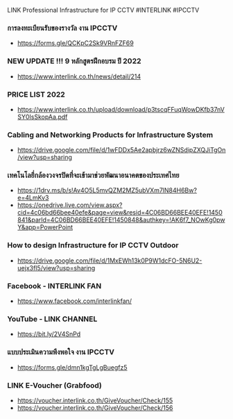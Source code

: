 LINK Professional Infrastructure for IP CCTV
#INTERLINK #IPCCTV
### การลงทะเบียนรับของรางวัล งาน IPCCTV
- https://forms.gle/QCKpC2Sk9VRnFZF69
### NEW UPDATE !!! 9 หลักสูตรฝึกอบรม ปี 2022
- https://www.interlink.co.th/news/detail/214
### PRICE LIST 2022
- https://www.interlink.co.th/upload/download/p3tscqFFuqWowDKfb37nVSY0IsSkopAa.pdf
### Cabling and Networking Products for Infrastructure System
- https://drive.google.com/file/d/1wFDDx5Ae2apbjrz6wZNSdipZXQJiTgOn/view?usp=sharing
### เทคโนโลยี่กล้องวงจรปิดที่จะเข้ามาช่วยพัฒนาอนาคตของประเทศไทย
- https://1drv.ms/b/s!Av4O5L5mvQZM2MZ5ubVXm7lN84H6Bw?e=4LmKv3
- https://onedrive.live.com/view.aspx?cid=4c06bd66bee40efe&page=view&resid=4C06BD66BEE40EFE!1450841&parId=4C06BD66BEE40EFE!1450848&authkey=!AK6f7_NOwKg0pwY&app=PowerPoint
### How to design Infrastructure for IP CCTV Outdoor
- https://drive.google.com/file/d/1MxEWh13k0P9W1dcFO-5N6U2-uejx3fI5/view?usp=sharing
### Facebook - INTERLINK FAN
- https://www.facebook.com/interlinkfan/
### YouTube - LINK CHANNEL
- https://bit.ly/2V4SnPd
### แบบประเมินความพึงพอใจ งาน IPCCTV
- https://forms.gle/dmn1kgTgLgBuegfz5
### LINK E-Voucher (Grabfood)
- https://voucher.interlink.co.th/GiveVoucher/Check/155
- https://voucher.interlink.co.th/GiveVoucher/Check/156
